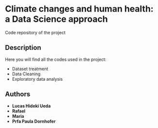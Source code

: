 # Climate changes and human health: a Data Science approach

Code repository of the project

## Description

Here you will find all the codes used in the project:

- Dataset treatment
- Data Cleaning
- Exploratory data analysis

## Authors

* **Lucas Hideki Ueda**
* **Rafael**
* **Maria**
* **Prfa Paula Dornhofer**
